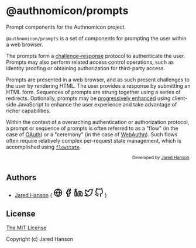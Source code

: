 # @authnomicon/prompts

Prompt components for the Authnomicon project.

`@authnomicon/prompts` is a set of components for prompting the user within a
web browser.

The prompts form a [challenge-response](https://en.wikipedia.org/wiki/Challenge–response_authentication)
protocol to authenticate the user.  Prompts may also perform related access
control operations, such as identity proofing or obtaining authorization for
third-party access.

Prompts are presented in a web browser, and as such present challenges to the
user by rendering HTML.  The user provides a response by submitting an HTML
form.  Sequences of prompts are strung together using a series of redirects.
Optionally, prompts may be [progressively enhanced](https://developer.mozilla.org/en-US/docs/Glossary/Progressive_Enhancement)
using client-side JavaScript to enhance the user experience and take advantage
of richer capabilities.

Within the context of a overarching authentication or authorization protocol,
a prompt or sequence of prompts is often referred to as a "flow" (in the case of
[OAuth](https://datatracker.ietf.org/doc/html/rfc6749)) or a "ceremony" (in the
case of [WebAuthn](https://www.w3.org/TR/webauthn-2/)).  Such flows often
require relatively complex per-request state management, which is accomplished
using [`flowstate`](https://github.com/jaredhanson/flowstate).

<div align="right">
  <sup>Developed by <a href="#authors">Jared Hanson</a>.</sub>
</div>

## Authors

- [Jared Hanson](https://www.jaredhanson.me/) { [![WWW](https://raw.githubusercontent.com/jaredhanson/jaredhanson/master/images/globe-12x12.svg)](https://www.jaredhanson.me/) [![Facebook](https://raw.githubusercontent.com/jaredhanson/jaredhanson/master/images/facebook-12x12.svg)](https://www.facebook.com/jaredhanson) [![LinkedIn](https://raw.githubusercontent.com/jaredhanson/jaredhanson/master/images/linkedin-12x12.svg)](https://www.linkedin.com/in/jaredhanson) [![Twitter](https://raw.githubusercontent.com/jaredhanson/jaredhanson/master/images/twitter-12x12.svg)](https://twitter.com/jaredhanson) [![GitHub](https://raw.githubusercontent.com/jaredhanson/jaredhanson/master/images/github-12x12.svg)](https://github.com/jaredhanson) }

## License

[The MIT License](https://opensource.org/licenses/MIT)

Copyright (c) Jared Hanson
